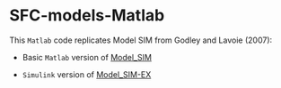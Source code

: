 # SFC-models-Matlab

This `Matlab` code replicates Model SIM from Godley and Lavoie (2007):

- Basic `Matlab` version of [Model_SIM](https://github.com/marcoverpas/SFC-models-Matlab/blob/master/SIM_model.m)

- `Simulink` version of [Model_SIM-EX](https://github.com/marcoverpas/SFC-models-Matlab/blob/master/Model_SIMEX.slx)
